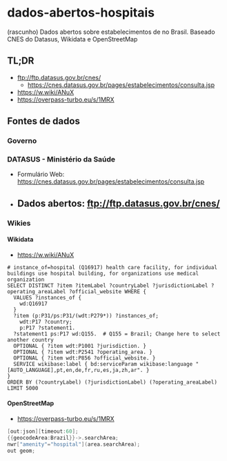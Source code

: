 # dados-abertos-hospitais
(rascunho) Dados abertos sobre estabelecimentos de no Brasil. Baseado CNES do Datasus, Wikidata e OpenStreetMap


## TL;DR
- <ftp://ftp.datasus.gov.br/cnes/>
  - https://cnes.datasus.gov.br/pages/estabelecimentos/consulta.jsp
- https://w.wiki/ANuX
- https://overpass-turbo.eu/s/1MRX


## Fontes de dados

### Governo

### DATASUS - Ministério da Saúde
- Formulário Web: https://cnes.datasus.gov.br/pages/estabelecimentos/consulta.jsp
- Dados abertos: <ftp://ftp.datasus.gov.br/cnes/>
  - 

### Wikies

#### Wikidata

- https://w.wiki/ANuX

```
# instance_of=hospital (Q16917) health care facility, for individual buildings use hospital building, for organizations use medical organization
SELECT DISTINCT ?item ?itemLabel ?countryLabel ?jurisdictionLabel ?operating_areaLabel ?official_website WHERE {
  VALUES ?instances_of {
    wd:Q16917
  }
  ?item (p:P31/ps:P31/(wdt:P279*)) ?instances_of;
    wdt:P17 ?country;
    p:P17 ?statement1.
  ?statement1 ps:P17 wd:Q155.  # Q155 = Brazil; Change here to select another country
  OPTIONAL { ?item wdt:P1001 ?jurisdiction. }
  OPTIONAL { ?item wdt:P2541 ?operating_area. }
  OPTIONAL { ?item wdt:P856 ?official_website. }
  SERVICE wikibase:label { bd:serviceParam wikibase:language "[AUTO_LANGUAGE],pt,en,de,fr,ru,es,ja,zh,ar". }
}
ORDER BY (?countryLabel) (?jurisdictionLabel) (?operating_areaLabel)
LIMIT 5000
```

#### OpenStreetMap

- https://overpass-turbo.eu/s/1MRX

```c
[out:json][timeout:60];
{{geocodeArea:Brazil}}->.searchArea;
nwr["amenity"="hospital"](area.searchArea);
out geom;
```

<!--
https://www.wikidata.org/wiki/Wikidata:WikiProject_Medicine/Hospitals_by_country/Brazil
-->